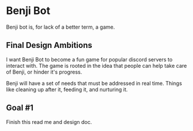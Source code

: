 # Benji Bot

Benji bot is, for lack of a better term, a game.

## Final Design Ambitions

I want Benji Bot to become a fun game for popular discord servers to interact with. The game is rooted in the idea that people can help take care of Benji, or hinder it's progress.

Benji will have a set of needs that must be addressed in real time. Things like cleaning up after it, feeding it, and nurturing it.

## Goal #1
Finish this read me and design doc. 